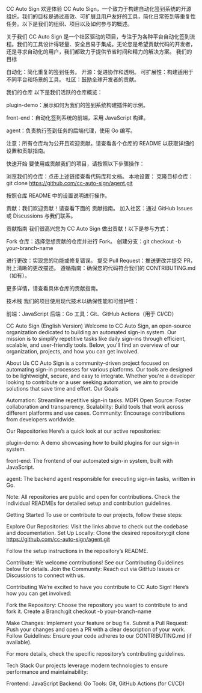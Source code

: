 CC Auto Sign
欢迎体验 CC Auto Sign，一个致力于构建自动化签到系统的开源组织。我们的目标是通过高效、可扩展且用户友好的工具，简化日常签到等重复性任务。以下是我们的组织、项目以及如何参与的概述。

关于我们
CC Auto Sign 是一个社区驱动的项目，专注于为各种平台自动化签到流程。我们的工具设计得轻量、安全且易于集成。无论您是希望贡献代码的开发者，还是寻求自动化的用户，我们都致力于提供节省时间和精力的解决方案。
我们的目标

自动化：简化重复的签到任务。
开源：促进协作和透明。
可扩展性：构建适用于不同平台和场景的工具。
社区：鼓励全球开发者的贡献。


我们的仓库
以下是我们活跃的仓库概览：


plugin-demo：展示如何为我们的签到系统构建插件的示例。


front-end：自动化签到系统的前端，采用 JavaScript 构建。


agent：负责执行签到任务的后端代理，使用 Go 编写。

注意：所有仓库均为公开且欢迎贡献。请查看各个仓库的 README 以获取详细的设置和贡献指南。

快速开始
要使用或贡献我们的项目，请按照以下步骤操作：

浏览我们的仓库：点击上述链接查看代码库和文档。
本地设置：
克隆目标仓库：git clone https://github.com/cc-auto-sign/agent.git


按照仓库 README 中的设置说明进行操作。


贡献：我们欢迎贡献！请查看下面的 贡献指南。
加入社区：通过 GitHub Issues 或 Discussions 与我们联系。


贡献指南
我们很高兴您为 CC Auto Sign 做出贡献！以下是参与方式：

Fork 仓库：选择您想贡献的仓库并进行 Fork。
创建分支：git checkout -b your-branch-name


进行更改：实现您的功能或修复错误。
提交 Pull Request：推送更改并提交 PR，附上清晰的更改描述。
遵循指南：确保您的代码符合我们的 CONTRIBUTING.md（如有）。

更多详情，请查看具体仓库的贡献指南。

技术栈
我们的项目使用现代技术以确保性能和可维护性：

前端：JavaScript
后端：Go
工具：Git、GitHub Actions（用于 CI/CD）

CC Auto Sign (English Version)
Welcome to CC Auto Sign, an open-source organization dedicated to building an automated sign-in system. Our mission is to simplify repetitive tasks like daily sign-ins through efficient, scalable, and user-friendly tools. Below, you'll find an overview of our organization, projects, and how you can get involved.

About Us
CC Auto Sign is a community-driven project focused on automating sign-in processes for various platforms. Our tools are designed to be lightweight, secure, and easy to integrate. Whether you're a developer looking to contribute or a user seeking automation, we aim to provide solutions that save time and effort.
Our Goals

Automation: Streamline repetitive sign-in tasks.
MDPI Open Source: Foster collaboration and transparency.
Scalability: Build tools that work across different platforms and use cases.
Community: Encourage contributions from developers worldwide.


Our Repositories
Here’s a quick look at our active repositories:

plugin-demo: A demo showcasing how to build plugins for our sign-in system.

front-end: The frontend of our automated sign-in system, built with JavaScript.

agent: The backend agent responsible for executing sign-in tasks, written in Go.

Note: All repositories are public and open for contributions. Check the individual READMEs for detailed setup and contribution guidelines.

Getting Started
To use or contribute to our projects, follow these steps:

Explore Our Repositories: Visit the links above to check out the codebase and documentation.
Set Up Locally:
Clone the desired repository:git clone https://github.com/cc-auto-sign/agent.git


Follow the setup instructions in the repository’s README.


Contribute: We welcome contributions! See our Contributing Guidelines below for details.
Join the Community: Reach out via GitHub Issues or Discussions to connect with us.


Contributing
We’re excited to have you contribute to CC Auto Sign! Here’s how you can get involved:

Fork the Repository: Choose the repository you want to contribute to and fork it.
Create a Branch:git checkout -b your-branch-name


Make Changes: Implement your feature or bug fix.
Submit a Pull Request: Push your changes and open a PR with a clear description of your work.
Follow Guidelines: Ensure your code adheres to our CONTRIBUTING.md (if available).

For more details, check the specific repository’s contributing guidelines.

Tech Stack
Our projects leverage modern technologies to ensure performance and maintainability:

Frontend: JavaScript
Backend: Go
Tools: Git, GitHub Actions (for CI/CD)

